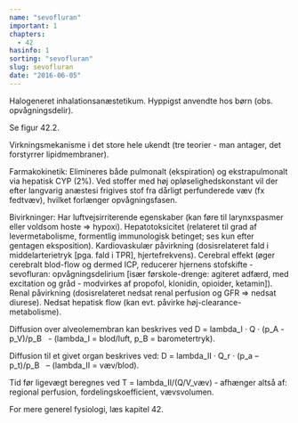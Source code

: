 ```yaml
---
name: "sevofluran"
important: 1
chapters:  
  - 42
hasinfo: 1
sorting: "sevofluran"
slug: sevofluran
date: "2016-06-05"
---
```


Halogeneret inhalationsanæstetikum. Hyppigst anvendte hos børn (obs. opvågningsdelir).

Se figur 42.2.

Virkningsmekanisme i det store hele ukendt (tre teorier - man antager, det forstyrrer lipidmembraner).

Farmakokinetik: Elimineres både pulmonalt (ekspiration) og ekstrapulmonalt via hepatisk CYP (2%). Ved stoffer med høj opløselighedskonstant vil der efter langvarig anæstesi frigives stof fra dårligt perfunderede væv (fx fedtvæv), hvilket forlænger opvågningsfasen.

Bivirkninger: Har luftvejsirriterende egenskaber (kan føre til larynxspasmer eller voldsom hoste => hypoxi).  Hepatotoksicitet (relateret til grad af levermetabolisme, formentlig immunologisk betinget; ses kun efter gentagen eksposition). Kardiovaskulær påvirkning (dosisrelateret fald i middelarterietryk [pga. fald i TPR], hjertefrekvens). Cerebral effekt (øger cerebralt blod-flow og dermed ICP, reducerer hjernens stofskifte - sevofluran: opvågningsdelirium [især førskole-drenge: agiteret adfærd, med excitation og gråd - modvirkes af propofol, klonidin, opioider, ketamin]). Renal påvirkning (dosisrelateret nedsat renal perfusion og GFR => nedsat diurese). Nedsat hepatisk flow (kan evt. påvirke høj-clearance-metabolisme). 

Diffusion over alveolemembran kan beskrives ved D = lambda_I · Q · (p_A - p_V)/p_B &nbsp; - (lambda_I = blod/luft, p_B = barometertryk).

Diffusion til et givet organ beskrives ved: D = lambda_II · Q_r · (p_a – p_t)/p_B &nbsp; – (lambda_II = væv/blod).

Tid før ligevægt beregnes ved T = lambda_II/(Q/V_væv) - afhænger altså af: regional perfusion, fordelingskoefficient, vævsvolumen.

For mere generel fysiologi, læs kapitel 42.


